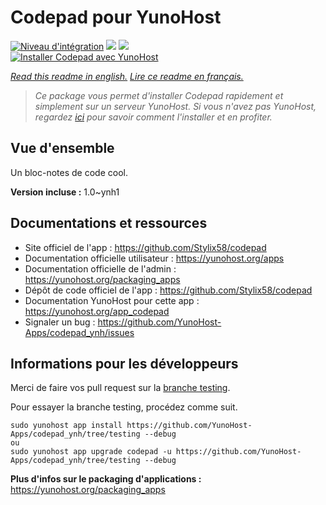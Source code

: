 # Codepad pour YunoHost

[![Niveau d'intégration](https://dash.yunohost.org/integration/codepad.svg)](https://dash.yunohost.org/appci/app/codepad) ![](https://ci-apps.yunohost.org/ci/badges/codepad.status.svg) ![](https://ci-apps.yunohost.org/ci/badges/codepad.maintain.svg)  
[![Installer Codepad avec YunoHost](https://install-app.yunohost.org/install-with-yunohost.svg)](https://install-app.yunohost.org/?app=codepad)

*[Read this readme in english.](./README.md)*
*[Lire ce readme en français.](./README_fr.md)*

> *Ce package vous permet d'installer Codepad rapidement et simplement sur un serveur YunoHost.
Si vous n'avez pas YunoHost, regardez [ici](https://yunohost.org/#/install) pour savoir comment l'installer et en profiter.*

## Vue d'ensemble

Un bloc-notes de code cool.

**Version incluse :** 1.0~ynh1



## Documentations et ressources

* Site officiel de l'app : https://github.com/Stylix58/codepad
* Documentation officielle utilisateur : https://yunohost.org/apps
* Documentation officielle de l'admin : https://yunohost.org/packaging_apps
* Dépôt de code officiel de l'app : https://github.com/Stylix58/codepad
* Documentation YunoHost pour cette app : https://yunohost.org/app_codepad
* Signaler un bug : https://github.com/YunoHost-Apps/codepad_ynh/issues

## Informations pour les développeurs

Merci de faire vos pull request sur la [branche testing](https://github.com/YunoHost-Apps/codepad_ynh/tree/testing).

Pour essayer la branche testing, procédez comme suit.
```
sudo yunohost app install https://github.com/YunoHost-Apps/codepad_ynh/tree/testing --debug
ou
sudo yunohost app upgrade codepad -u https://github.com/YunoHost-Apps/codepad_ynh/tree/testing --debug
```

**Plus d'infos sur le packaging d'applications :** https://yunohost.org/packaging_apps